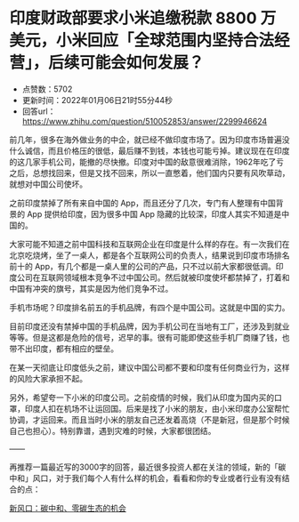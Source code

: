 # 印度财政部要求小米追缴税款 8800 万美元，小米回应「全球范围内坚持合法经营」，后续可能会如何发展？
- 点赞数：5702
- 更新时间：2022年01月06日21时55分44秒
- 回答url：https://www.zhihu.com/question/510052853/answer/2299946624
<body>
 <p data-pid="3ZKeQhOr">前几年，很多在海外做业务的中企，就已经不做印度市场了。因为印度市场普遍没什么诚信，而且价格压的很低，最后赚不到钱，本钱也可能亏掉。建议现在在印度的这几家手机公司，能撤的尽快撤。印度对中国的敌意很难消除，1962年吃了亏之后，总想找回来，但是又找不回来，所以一直憋着，他们国内只要有风吹草动，就想对中国公司使坏。</p>
 <p data-pid="_bZkbJNk">之前印度禁掉了所有来自中国的 App，而且还分了几次，专门有人整理有中国背景的 App 提供给印度，因为很多中国 App 隐藏的比较深，印度人其实不知道是中国的。</p>
 <p data-pid="105sysZt">大家可能不知道之前中国科技和互联网企业在印度是什么样的存在。有一次我们在北京吃烧烤，坐了一桌人，都是各个互联网公司的负责人，结果说到印度市场排名前十的 App，有几个都是一桌人里的公司的产品，只不过以前大家都很低调。印度公司在互联网领域根本竞争不过中国公司。然后就被印度使坏都禁掉了，打着和中国有冲突的旗号，其实是因为他们竞争不过。</p>
 <p data-pid="hJWcbHEu">手机市场呢？印度排名前五的手机品牌，有四个是中国公司。这就是中国的实力。</p>
 <p data-pid="b3LrUNIr">目前印度还没有禁掉中国的手机品牌，因为手机公司在当地有工厂，还涉及到就业等等。但是这都是危险的信号，迟早的事。很有可能即使这些手机厂商赚了钱，也带不出印度，都有相应的壁垒。</p>
 <p data-pid="Q6PGyfmH">在某一天彻底让印度低头之前，建议中国公司都不要和印度有任何商业行为，这样的风险大家承担不起。</p>
 <p data-pid="rQicj92r">另外，希望夸一下小米的印度公司。之前疫情的时候，我们从印度为国内买的口罩，印度人扣在机场不让运回国。后来是找了小米的朋友，由小米印度办公室帮忙协调，才运回来。而且当时小米的朋友自己还发着高烧（不是新冠，但是那个时候自己也担心）。特别靠谱，遇到灾难的时候，大家都很团结。</p>
 <p data-pid="lOTK_rXX">——</p>
 <p data-pid="tNcq-uVt">再推荐一篇最近写的3000字的回答，最近很多投资人都在关注的领域，新的「碳中和」风口，对于我们每个人有什么样的机会，看看和你的专业或者行业有没有结合的点：</p><a data-draft-node="block" data-draft-type="link-card" href="https://www.zhihu.com/question/494484484/answer/2280559071" data-image="https://pic4.zhimg.com/v2-2fe1216aca6e5d0584ab90bd3f2e97e7_bh.jpg" data-image-width="822" data-image-height="308" class="internal">新风口：碳中和、零碳生态的机会</a>
 <p></p>
</body>